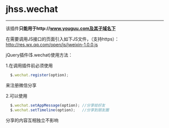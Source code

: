 # jhss.wechat

------

该插件**只能用于http://www.youguu.com及其子域名下**

在需要调用JS接口的页面引入如下JS文件，（支持https）：http://res.wx.qq.com/open/js/jweixin-1.0.0.js


jQuery插件($.wechat)使用方法：

1.在调用插件前必须使用

  ```javascript
    $.wechat.register(option);
  ```
  
来注册微信分享

2.可以使用

  ```javascript
    $.wechat.setAppMessage(option); //分享给好友
    $.wechat.setTimeline(option);   //分享到朋友圈
  ```
分享的内容互相独立不影响
